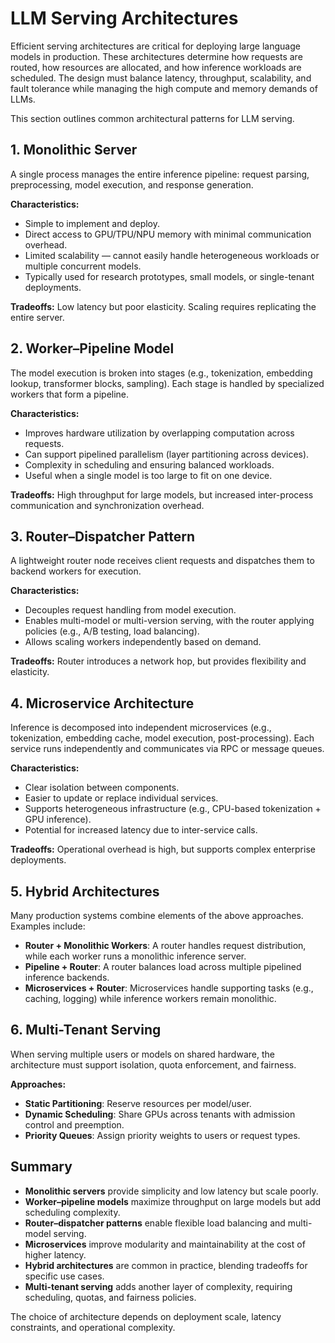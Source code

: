 # LLM Serving Architectures

Efficient serving architectures are critical for deploying large language models in production. These architectures determine how requests are routed, how resources are allocated, and how inference workloads are scheduled. The design must balance latency, throughput, scalability, and fault tolerance while managing the high compute and memory demands of LLMs.

This section outlines common architectural patterns for LLM serving.

## 1. Monolithic Server

A single process manages the entire inference pipeline: request parsing, preprocessing, model execution, and response generation.

**Characteristics:**

- Simple to implement and deploy.
- Direct access to GPU/TPU/NPU memory with minimal communication overhead.
- Limited scalability — cannot easily handle heterogeneous workloads or multiple concurrent models.
- Typically used for research prototypes, small models, or single-tenant deployments.

**Tradeoffs:**
Low latency but poor elasticity. Scaling requires replicating the entire server.

## 2. Worker–Pipeline Model

The model execution is broken into stages (e.g., tokenization, embedding lookup, transformer blocks, sampling). Each stage is handled by specialized workers that form a pipeline.

**Characteristics:**

- Improves hardware utilization by overlapping computation across requests.
- Can support pipelined parallelism (layer partitioning across devices).
- Complexity in scheduling and ensuring balanced workloads.
- Useful when a single model is too large to fit on one device.

**Tradeoffs:**
High throughput for large models, but increased inter-process communication and synchronization overhead.

## 3. Router–Dispatcher Pattern

A lightweight router node receives client requests and dispatches them to backend workers for execution.

**Characteristics:**

- Decouples request handling from model execution.
- Enables multi-model or multi-version serving, with the router applying policies (e.g., A/B testing, load balancing).
- Allows scaling workers independently based on demand.

**Tradeoffs:**
Router introduces a network hop, but provides flexibility and elasticity.

## 4. Microservice Architecture

Inference is decomposed into independent microservices (e.g., tokenization, embedding cache, model execution, post-processing). Each service runs independently and communicates via RPC or message queues.

**Characteristics:**

- Clear isolation between components.
- Easier to update or replace individual services.
- Supports heterogeneous infrastructure (e.g., CPU-based tokenization + GPU inference).
- Potential for increased latency due to inter-service calls.

**Tradeoffs:**
Operational overhead is high, but supports complex enterprise deployments.

## 5. Hybrid Architectures

Many production systems combine elements of the above approaches. Examples include:

- **Router + Monolithic Workers**: A router handles request distribution, while each worker runs a monolithic inference server.
- **Pipeline + Router**: A router balances load across multiple pipelined inference backends.
- **Microservices + Router**: Microservices handle supporting tasks (e.g., caching, logging) while inference workers remain monolithic.

## 6. Multi-Tenant Serving

When serving multiple users or models on shared hardware, the architecture must support isolation, quota enforcement, and fairness.

**Approaches:**

- **Static Partitioning**: Reserve resources per model/user.
- **Dynamic Scheduling**: Share GPUs across tenants with admission control and preemption.
- **Priority Queues**: Assign priority weights to users or request types.

## Summary

- **Monolithic servers** provide simplicity and low latency but scale poorly.
- **Worker–pipeline models** maximize throughput on large models but add scheduling complexity.
- **Router–dispatcher patterns** enable flexible load balancing and multi-model serving.
- **Microservices** improve modularity and maintainability at the cost of higher latency.
- **Hybrid architectures** are common in practice, blending tradeoffs for specific use cases.
- **Multi-tenant serving** adds another layer of complexity, requiring scheduling, quotas, and fairness policies.

The choice of architecture depends on deployment scale, latency constraints, and operational complexity.
